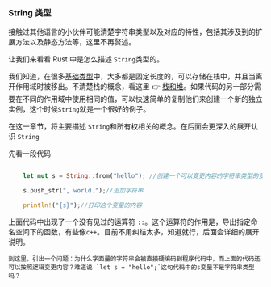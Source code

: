 ### String 类型

接触过其他语言的小伙伴可能清楚字符串类型以及对应的特性，包括其涉及到的扩展方法以及静态方法等，这里不再赘述。

让我们来看看 Rust 中是怎么描述 `String`类型的。

我们知道，在很多[基础类型](../03_basic_concept/3.2data_type.md#数据类型)中，大多都是固定长度的，可以存储在栈中，并且当离开作用域时被移出。不清楚栈的概念，看这里 👉 [栈和堆](01_ownership.md#栈stack与堆heap)。如果代码的另一部分需要在不同的作用域中使用相同的值，可以快速简单的复制他们来创建一个新的独立实例，这个时候`String`就是一个很好的例子。

在这一章节，将主要描述 `String`和所有权相关的概念。在后面会更深入的展开认识 `String`

先看一段代码

```rust

    let mut s = String::from("hello"); //创建一个可以变更内容的字符串类型的变量

    s.push_str(", world.");//追加字符串

    println!("{s}");//打印这个变量的内容

```

上面代码中出现了一个没有见过的运算符 `::`。这个运算符的作用是，导出指定命名空间下的函数，有些像`c++`。目前不用纠结太多，知道就行，后面会详细的展开说明。

```
到这里，引出一个问题：为什么字面量的字符串会被直接硬编码到程序代码中，而上面的代码还可以按照逻辑变更内容？难道说 `let s = "hello";`这句代码中的s变量不是字符串类型吗？
```
